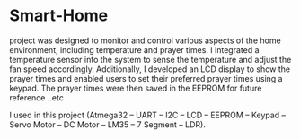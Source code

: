 # Smart-Home
project was designed to monitor and control various aspects of the home environment, including temperature
and prayer times. I integrated a temperature sensor into the system to sense the temperature and adjust the
fan speed accordingly.
Additionally, I developed an LCD display to show the prayer times and enabled users to set their preferred
prayer times using a keypad. The prayer times were then saved in the EEPROM for future reference ..etc

I used in this project (Atmega32 – UART – I2C – LCD – EEPROM – Keypad – Servo Motor – DC Motor –
LM35 – 7 Segment – LDR).
